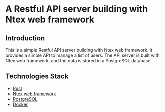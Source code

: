 # A Restful API server building with Ntex web framework

## Introduction

This is a simple Restful API server building with Ntex web framework. It provides a simple API to manage a list of users. The API server is built with Ntex web framework, and the data is stored in a PostgreSQL database.

## Technologies Stack

- [Rust](https://www.rust-lang.org/)
- [Ntex web framework](https://ntex.rs/)
- [PostgreSQL](https://www.postgresql.org/)
- [Docker](https://www.docker.com/)
